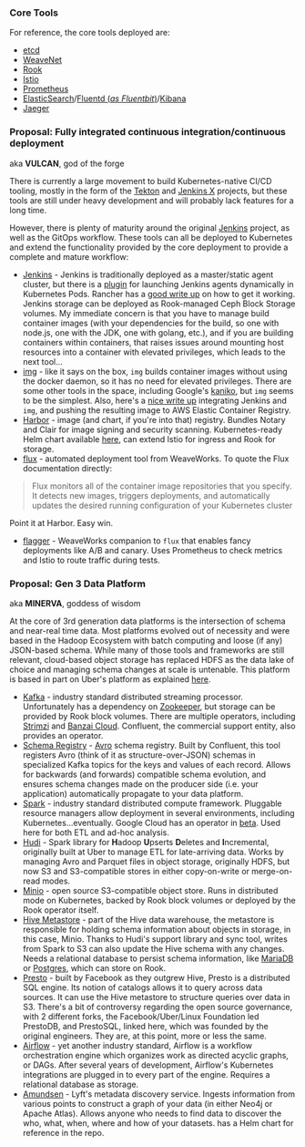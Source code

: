 ### Core Tools
For reference, the core tools deployed are:
+ [etcd](https://etcd.io)
+ [WeaveNet](https://weave.works/oss/net)
+ [Rook](https://rook.io)
+ [Istio](https://istio.io)
+ [Prometheus](https://prometheus.io)
+ [ElasticSearch](https://elastic.co/products/elasticsearch)/[Fluentd (*as Fluentbit*)](https://fluent.org)/[Kibana](https://elastic.co/products/kibana)
+ [Jaeger](https://jaegertracing.io)

### Proposal: Fully integrated continuous integration/continuous deployment
aka **VULCAN**, god of the forge

There is currently a large movement to build Kubernetes-native CI/CD tooling, mostly in the form of the [Tekton](https://tekton.dev) and [Jenkins X](https://jenkins-x.io) projects, but these tools are still under heavy development and will probably lack features for a long time.

However, there is plenty of maturity around the original [Jenkins](https://jenkins.io) project, as well as the GitOps workflow. These tools can all be deployed to Kubernetes and extend the functionality provided by the core deployment to provide a complete and mature workflow:

+ [Jenkins](https://jenkins.io) - Jenkins is traditionally deployed as a master/static agent cluster, but there is a [plugin](https://plugins.jenkins.io/kubernetes) for launching Jenkins agents dynamically in Kubernetes Pods. Rancher has a [good write up](https://rancher.com/blog/2018/2018-11-27-scaling-jenkins/) on how to get it working. Jenkins storage can be deployed as Rook-managed Ceph Block Storage volumes. My immediate concern is that you have to manage build container images (with your dependencies for the build, so one with node.js, one with the JDK, one with golang, etc.), and if you are building containers within containers, that raises issues around mounting host resources into a container with elevated privileges, which leads to the next tool...
+ [img](https://github.com/genuinetools/img) - like it says on the box, `img` builds container images without using the docker daemon, so it has no need for elevated privileges. There are some other tools in the space, including Google's [kaniko](https://github.com/GoogleContainerTools/kaniko), but `img` seems to be the simplest. Also, here's a [nice write up](https://prabhatsharma.in/blog/how-to-build-docker-images-in-kubernetes-with-jenkins-without-privileges-using-img/) integrating Jenkins and `img`, and pushing the resulting image to AWS Elastic Container Registry.
+ [Harbor](https://goharbor.io) - image (and chart, if you're into that) registry. Bundles Notary and Clair for image signing and security scanning. Kubernetes-ready Helm chart available [here](https://github.com/goharbor/harbor-helm), can extend Istio for ingress and Rook for storage.
+ [flux](https://fluxcd.io) - automated deployment tool from WeaveWorks. To quote the Flux documentation directly:
> Flux monitors all of the container image repositories that you specify. It detects new images, triggers deployments, and automatically updates the desired running configuration of your Kubernetes cluster

  Point it at Harbor. Easy win.
+ [flagger](https://github.com/weaveworks/flagger) - WeaveWorks companion to `flux` that enables fancy deployments like A/B and canary. Uses Prometheus to check metrics and Istio to route traffic during tests.

### Proposal: Gen 3 Data Platform
aka **MINERVA**, goddess of wisdom

At the core of 3rd generation data platforms is the intersection of schema and near-real time data. Most platforms evolved out of necessity and were based in the Hadoop Ecosystem with batch computing and loose (if any) JSON-based schema. While many of those tools and frameworks are still relevant, cloud-based object storage has replaced HDFS as the data lake of choice and managing schema changes at scale is untenable. This platform is based in part on Uber's platform as explained [here](https://eng.uber.com/uber-big-data-platform/).

+ [Kafka](https://kafka.apache.org) - industry standard distributed streaming processor. Unfortunately has a dependency on [Zookeeper](https://zookeeper.apache.org), but storage can be provided by Rook block volumes. There are multiple operators, including [Strimzi](https://strimzi.io/) and [Banzai Cloud](https://github.com/banzaicloud/kafka-operator). Confluent, the commercial support entity, also provides an operator.
+ [Schema Registry](https://docs.confluent.io/current/schema-registry/index.html) - [Avro](https://avro.apache.org) schema registry. Built by Confluent, this tool registers Avro (think of it as structure-over-JSON) schemas in specialized Kafka topics for the keys and values of each record. Allows for backwards (and forwards) compatible schema evolution, and ensures schema changes made on the producer side (i.e. your application) automatically propagate to your data platform.
+ [Spark](https://spark.apache.org) - industry standard distributed compute framework. Pluggable resource managers allow deployment in several environments, including Kubernetes...eventually. Google Cloud has an operator in [beta](https://github.com/GoogleCloudPlatform/spark-on-k8s-operator). Used here for both ETL and ad-hoc analysis.
+ [Hudi](https://hudi.apache.org) - Spark library for **H**adoop **U**pserts **D**eletes and **I**ncremental, originally built at Uber to manage ETL for late-arriving data. Works by managing Avro and Parquet files in object storage, originally HDFS, but now S3 and S3-compatible stores in either copy-on-write or merge-on-read modes.
+ [Minio](https://minio.io) - open source S3-compatible object store. Runs in distributed mode on Kubernetes, backed by Rook block volumes or deployed by the Rook operator itself.
+ [Hive Metastore](https://hive.apache.org) - part of the Hive data warehouse, the metastore is responsible for holding schema information about objects in storage, in this case, Minio. Thanks to Hudi's support library and sync tool, writes from Spark to S3 can also update the Hive schema with any changes. Needs a relational database to persist schema information, like [MariaDB](https://mariadb.org) or [Postgres](https://postgresql.org), which can store on Rook.
+ [Presto](https://prestosql.io) - built by Facebook as they outgrew Hive, Presto is a distributed SQL engine. Its notion of catalogs allows it to query across data sources. It can use the Hive metastore to structure queries over data in S3. There's a bit of controversy regarding the open source governance, with 2 different forks, the Facebook/Uber/Linux Foundation led PrestoDB, and PrestoSQL, linked here, which was founded by the original engineers. They are, at this point, more or less the same.
+ [Airflow](https://airflow.apache.org) - yet another industry standard, Airflow is a workflow orchestration engine which organizes work as directed acyclic graphs, or DAGs. After several years of development, Airflow's Kubernetes integrations are plugged in to every part of the engine. Requires a relational database as storage.
+ [Amundsen](https://github.com/lyft/amundsen) - Lyft's metadata discovery service. Ingests information from various points to construct a graph of your data (in either Neo4j or Apache Atlas). Allows anyone who needs to find data to discover the who, what, when, where and how of your datasets. has a Helm chart for reference in the repo.
